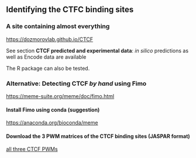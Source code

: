 
## Identifying the CTFC binding sites

### A site containing almost everything 
https://dozmorovlab.github.io/CTCF

See section **CTCF predicted and experimental data**:  _in silico_ predictions as well as Encode data are available

The R package can also be tested.

### Alternative: Detecting CTCF _by hand_ using Fimo
https://meme-suite.org/meme/doc/fimo.html

#### Install Fimo using conda (suggestion)  
https://anaconda.org/bioconda/meme

#### Download the 3 PWM matrices of the CTCF binding sites (JASPAR format)
[all three CTCF PWMs](https://jaspar.genereg.net/search?q=CTCF&collection=all&tax_group=all&tax_id=9606&type=all&class=all&family=all&version=all)









